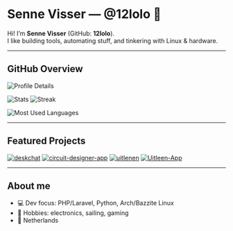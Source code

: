 # Senne Visser — @12lolo 👋

Hi! I’m **Senne Visser** (GitHub: **12lolo**).  
I like building tools, automating stuff, and tinkering with Linux & hardware.

---

## GitHub Overview

![Profile Details](https://github-profile-summary-cards.vercel.app/api/cards/profile-details?username=12lolo&theme=tokyonight)

<p>
  <img src="https://github-profile-summary-cards.vercel.app/api/cards/stats?username=12lolo&theme=tokyonight" alt="Stats" />
  <img src="https://streak-stats.demolab.com?user=12lolo&theme=tokyonight&hide_border=true" alt="Streak" />
</p>

![Most Used Languages](https://github-profile-summary-cards.vercel.app/api/cards/most-commit-language?username=12lolo&theme=tokyonight)

---

## Featured Projects

[![deskchat](https://github-readme-stats.vercel.app/api/pin/?username=12lolo&repo=deskchat&theme=tokyonight&hide_border=true)](https://github.com/12lolo/deskchat)
[![circuit-designer-app](https://github-readme-stats.vercel.app/api/pin/?username=12lolo&repo=circuit-designer-app&theme=tokyonight&hide_border=true)](https://github.com/12lolo/circuit-designer-app)
[![uitlenen](https://github-readme-stats.vercel.app/api/pin/?username=12lolo&repo=uitlenen&theme=tokyonight&hide_border=true)](https://github.com/12lolo/uitlenen)
[![Uitleen-App](https://github-readme-stats.vercel.app/api/pin/?username=12lolo&repo=Uitleen-App&theme=tokyonight&hide_border=true)](https://github.com/12lolo/Uitleen-App)

---

## About me
- 💻 Dev focus: PHP/Laravel, Python, Arch/Bazzite Linux  
- 🔧 Hobbies: electronics, sailing, gaming 
- 📍 Netherlands

